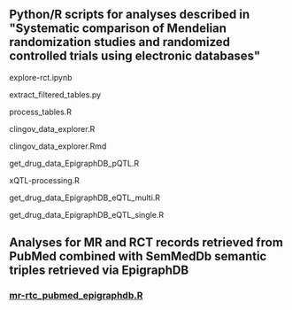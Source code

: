 ## Python/R scripts for analyses described in "Systematic comparison of Mendelian randomization studies and randomized controlled trials using electronic databases"

explore-rct.ipynb

extract_filtered_tables.py 

process_tables.R

clingov_data_explorer.R

clingov_data_explorer.Rmd

get_drug_data_EpigraphDB_pQTL.R

xQTL-processing.R

get_drug_data_EpigraphDB_eQTL_multi.R

get_drug_data_EpigraphDB_eQTL_single.R

## Analyses for MR and RCT records retrieved from PubMed combined with SemMedDb semantic triples retrieved via EpigraphDB

### [mr-rtc_pubmed_epigraphdb.R](https://github.com/marynias/mr-rct/blob/master/mr-rtc_pubmed_epigraphdb.R)

